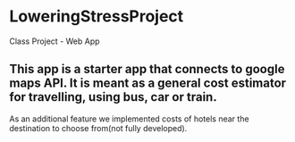 # LoweringStressProject
Class Project - Web App
## This app is a starter app that connects to google maps API. It is meant as a general cost estimator for travelling, using bus, car or train.
As an additional feature we implemented costs of hotels near the destination to choose from(not fully developed).
